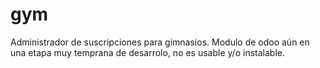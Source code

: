 # gym
Administrador de suscripciones para gimnasios.
Modulo de odoo aún en una etapa muy temprana de desarrolo, no es usable y/o instalable.

